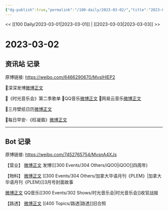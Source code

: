 ```yaml
---
{"dg-publish":true,"permalink":"/100-daily/2023-03-02/","title":"2023-03-02"}
---
```



<< [[100 Daily/2023-03-01\|2023-03-01]] | [[2023-03-03\|2023-03-03]] >>

# 2023-03-02

## 资讯站 记录

原博链接: https://weibo.com/6466290670/MvslHlEP2

🌟深深发博[微博正文](https://weibo.com/detail/4874784599705348)

🌟《时光音乐会》第二季歌单
🌱QQ音乐[微博正文](https://weibo.com/detail/4874929646342992)
🌱网易云音乐[微博正文](https://weibo.com/detail/4874939847409684)

🌟三月壁纸日历[微博正文](https://weibo.com/detail/4874788495167548)

🌟每日早安-《枉凝眉》[微博正文](https://weibo.com/detail/4874750066691166)

---
## Bot 记录

原博链接: https://weibo.com/7452765754/MvsnA4XJs

【营业】
[微博正文](https://weibo.com/detail/4874783517050222) 发博([[300 Events/304 Others/iQOO\|iQOO]]四周年)

【物料】
[微博正文](https://weibo.com/detail/4874792463502700) [[300 Events/304 Others/加拿大华语月刊《PLEM》\|加拿大华语月刊《PLEM》]]3月号封面故事

[微博正文](https://weibo.com/detail/4874919332544996) QQ音乐[[300 Events/302 Shows/时光音乐会\|时光音乐会]]收官战报

【路透】
[微博正文](https://weibo.com/detail/4874929311060298) [[400 Topics/路透\|路透]]旧合照 ​​​
